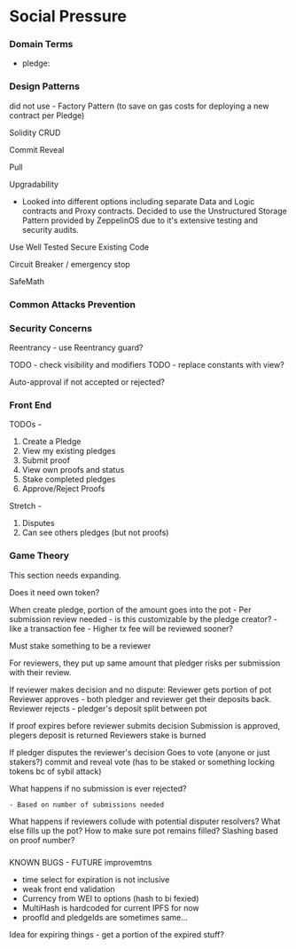 # Social Pressure

### Domain Terms
- pledge: 

### Design Patterns
did not use - Factory Pattern (to save on gas costs for deploying a new contract per Pledge)

Solidity CRUD


Commit Reveal


Pull


Upgradability
  - Looked into different options including separate Data and Logic contracts and Proxy contracts. Decided to use the Unstructured Storage Pattern provided by ZeppelinOS due to it's extensive testing and security audits.


Use Well Tested Secure Existing Code


Circuit Breaker / emergency stop


SafeMath

### Common Attacks Prevention



### Security Concerns
Reentrancy - use Reentrancy guard?


TODO - check visibility and modifiers
TODO - replace constants with view?

Auto-approval if not accepted or rejected?

### Front End
TODOs - 
1) Create a Pledge
2) View my existing pledges
3) Submit proof
4) View own proofs and status
5) Stake completed pledges
6) Approve/Reject Proofs

Stretch - 
1) Disputes
2) Can see others pledges (but not proofs)


### Game Theory
This section needs expanding.

Does it need own token?

When create pledge, portion of the amount goes into the pot
    - Per submission review needed
    - is this customizable by the pledge creator?
        - like a transaction fee
    - Higher tx fee will be reviewed sooner?

Must stake something to be a reviewer

For reviewers, they put up same amount that pledger risks per submission with their review. 

If reviewer makes decision and no dispute:
    Reviewer gets portion of pot
    Reviewer approves - both pledger and reviewer get their deposits back.
    Reviewer rejects - pledger's deposit split between pot

If proof expires before reviewer submits decision
    Submission is approved, plegers deposit is returned
    Reviewers stake is burned

<!-- Stretch Goal -->
If pledger disputes the reviewer's decision
    Goes to vote (anyone or just stakers?)
    commit and reveal vote (has to be staked or something locking tokens bc of sybil attack)


What happens if no submission is ever rejected?
    
    - Based on number of submissions needed

What happens if reviewers collude with potential disputer resolvers?
What else fills up the pot?
How to make sure pot remains filled?
Slashing based on proof number?



#####
KNOWN BUGS - FUTURE improvemtns
  - time select for expiration is not inclusive
  - weak front end validation
  - Currency from WEI to options   (hash to bi fexied)
  - MultiHash is hardcoded for current IPFS for now
  - proofId and pledgeIds are sometimes same...



Idea for expiring things - get a portion of the expired stuff?
